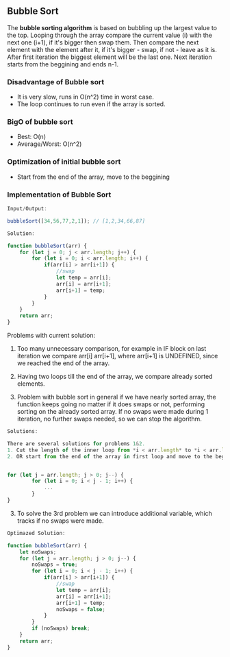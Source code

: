 ## Bubble Sort

The **bubble sorting algorithm** is based on bubbling up the largest value to the top. Looping through the array compare the current value (i) with the next one (i+1), if it's bigger then swap them. Then compare the next element with the element after it, if it's bigger - swap, if not - leave as it is. After first iteration the biggest element will  be the last one. Next iteration starts from the beggining and ends n-1.

### Disadvantage of Bubble sort
* It is very slow, runs in O(n^2) time in worst case.
* The loop continues to run even if the array is sorted.

### BigO of bubble sort

* Best: O(n)
* Average/Worst: O(n^2)

### Optimization of initial bubble sort
* Start from the end of the array, move to the beggining



### Implementation of Bubble Sort

```javascript
Input/Output:

bubbleSort([34,56,77,2,1]); // [1,2,34,66,87]
```

```javascript
Solution:

function bubbleSort(arr) {
    for (let j = 0; j < arr.length; j++) {
        for (let i = 0; i < arr.length; i++) {
            if(arr[i] > arr[i+1]) {
                //swap
                let temp = arr[i];
                arr[i] = arr[i+1];
                arr[i+1] = temp;
            }
        }    
    }
    return arr;
}
```


Problems with current solution:

1. Too many unnecessary comparison, for example in IF block on last iteration we compare arr[i] arr[i+1], where arr[i+1] is UNDEFINED, since we reached the end of the array.

2. Having two loops till the end of the array, we compare already sorted elements.

3. Problem with bubble sort in general if we have nearly sorted array, the function keeps going no matter if it does swaps or not, performing sorting on the already sorted array. If no swaps were made during 1 iteration, no further swaps needed, so we can stop the algorithm.

```javascript
Solutions:

There are several solutions for problems 1&2. 
1. Cut the length of the inner loop from *i < arr.length* to *i < arr.length - 1 - j*
2. OR start from the end of the array in first loop and move to the beginning


for (let j = arr.length; j > 0; j--) {
        for (let i = 0; i < j - 1; i++) {
            ...
        }
}
```

3. To solve the 3rd problem we can introduce additional variable, which tracks if no swaps were made.


```javascript
Optimazed Solution:

function bubbleSort(arr) {
    let noSwaps;
    for (let j = arr.length; j > 0; j--) {
        noSwaps = true;
        for (let i = 0; i < j - 1; i++) {
            if(arr[i] > arr[i+1]) {
                //swap
                let temp = arr[i];
                arr[i] = arr[i+1];
                arr[i+1] = temp;
                noSwaps = false;
            }
        }    
        if (noSwaps) break;
    }
    return arr;
}
```